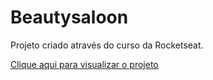 # Beautysaloon

Projeto criado através do curso da Rocketseat.

[Clique aqui para visualizar o projeto](https://camposbruna.github.io/beautysaloon/)
